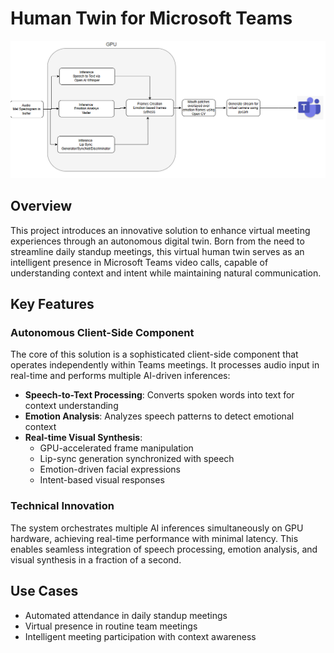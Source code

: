 # Human Twin for Microsoft Teams

![Technical Architecture](technical.png)

## Overview
This project introduces an innovative solution to enhance virtual meeting experiences through an autonomous digital twin. Born from the need to streamline daily standup meetings, this virtual human twin serves as an intelligent presence in Microsoft Teams video calls, capable of understanding context and intent while maintaining natural communication.

## Key Features

### Autonomous Client-Side Component
The core of this solution is a sophisticated client-side component that operates independently within Teams meetings. It processes audio input in real-time and performs multiple AI-driven inferences:

- **Speech-to-Text Processing**: Converts spoken words into text for context understanding
- **Emotion Analysis**: Analyzes speech patterns to detect emotional context
- **Real-time Visual Synthesis**: 
  - GPU-accelerated frame manipulation
  - Lip-sync generation synchronized with speech
  - Emotion-driven facial expressions
  - Intent-based visual responses

### Technical Innovation
The system orchestrates multiple AI inferences simultaneously on GPU hardware, achieving real-time performance with minimal latency. This enables seamless integration of speech processing, emotion analysis, and visual synthesis in a fraction of a second.

## Use Cases
- Automated attendance in daily standup meetings
- Virtual presence in routine team meetings
- Intelligent meeting participation with context awareness
